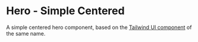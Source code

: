 # Hero - Simple Centered

A simple centered hero component, based on the [Tailwind UI component](https://tailwindui.com/components/marketing/sections/heroes#component-b9bcab4538776a17fff93d18f82a8272) of the same name.
